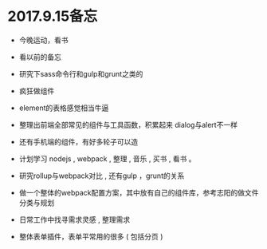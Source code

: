 
# 2017.9.15备忘

* 今晚运动，看书
* 看以前的备忘

* 研究下sass命令行和gulp和grunt之类的

* 疯狂做组件
* element的表格感觉相当牛逼

* 整理出前端全部常见的组件与工具函数，积累起来    dialog与alert不一样
* 还有手机端的组件，有好多轮子可以造

* 计划学习 nodejs , webpack , 整理  , 音乐 , 买书 , 看书 。

* 研究rollup与webpack对比   ,  还有gulp ，grunt的关系

* 做一个整体的webpack配置方案，其中放有自己的组件库，参考志阳的做文件分类与规划

* 日常工作中找寻需求灵感 , 整理需求

* 整体表单插件，表单平常用的很多  ( 包括分页 )
